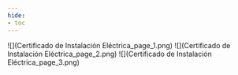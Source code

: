 ```yaml
---
hide:
- toc
---
```

![](Certificado de Instalación Eléctrica_page_1.png)
![](Certificado de Instalación Eléctrica_page_2.png)
![](Certificado de Instalación Eléctrica_page_3.png)

 <style> 
body {
background-image: url('https://github.com/asolear/assets/blob/master/imgs/fondo3.jpg?raw=true'); 
background-repeat: no-repeat; 
background-attachment: fixed; /* background-size: cover; */ 
background-size: 100% 100%;
}
</style> 
